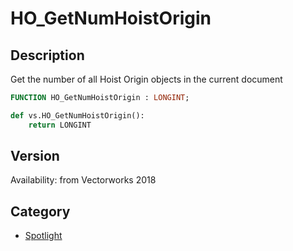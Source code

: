 # HO_GetNumHoistOrigin

## Description
Get the number of all Hoist Origin objects in the current document

```pascal
FUNCTION HO_GetNumHoistOrigin : LONGINT;
```

```python
def vs.HO_GetNumHoistOrigin():
    return LONGINT
```

## Version
Availability: from Vectorworks 2018

## Category
* [Spotlight](../Categories/Spotlight.md)
